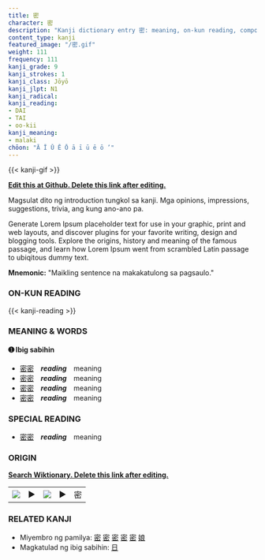 ```yaml
---
title: 密
character: 密
description: "Kanji dictionary entry 密: meaning, on-kun reading, compounds, origin, related kanji"
content_type: kanji
featured_image: "/密.gif"
weight: 111
frequency: 111
kanji_grade: 9
kanji_strokes: 1
kanji_class: Jōyō
kanji_jlpt: N1
kanji_radical: 
kanji_reading: 
- DAI
- TAI
- oo-kii
kanji_meaning:
- malaki
chōon: "Ā Ī Ū Ē Ō ā ī ū ē ō ’"
---
```

[//]: # (Don't edit the line below. Kanji animated GIF code is automatically generated.)
{{< kanji-gif >}}

[//]: # (Edit below this line.)

**[Edit this at Github. Delete this link after editing.](https://github.com/tim0g/tim/tree/main/content/kanji/密/index.md)**

Magsulat dito ng introduction tungkol sa kanji. Mga opinions, impressions, suggestions, trivia, ang kung ano-ano pa.

Generate Lorem Ipsum placeholder text for use in your graphic, print and web layouts, and discover plugins for your favorite writing, design and blogging tools. Explore the origins, history and meaning of the famous passage, and learn how Lorem Ipsum went from scrambled Latin passage to ubiqitous dummy text.
 
**Mnemonic:** "Maikling sentence na makakatulong sa pagsaulo."

### ON-KUN READING

[//]: # (Don't edit the line below. ON-KUN READING code is automatically generated.)
{{< kanji-reading >}}

### MEANING & WORDS

#### ➊ **Ibig sabihin**
  - [密](../密)[密](../密)　***reading***　meaning
  - [密](../密)[密](../密)　***reading***　meaning
  - [密](../密)[密](../密)　***reading***　meaning
  - [密](../密)[密](../密)　***reading***　meaning

### SPECIAL READING
  - [密](../密)[密](../密)　***reading***　meaning

### ORIGIN

**[Search Wiktionary. Delete this link after editing.](https://wiktionary.org/wiki/密)**
<table class="kanji-table"><tr><td>
<img src="60px-密-bronze.svg.png">
</td><td>▶</td><td>
<img src="60px-密-oracle.svg.png">
</td><td>▶</td>
<td class="kanji-origin">密</td>
</tr></table>

### RELATED KANJI
- Miyembro ng pamilya: [密](../密) [密](../密) [密](../密) [密](../密) [密](../密) [娘](../娘)
- Magkatulad ng ibig sabihin: [日](../日)

